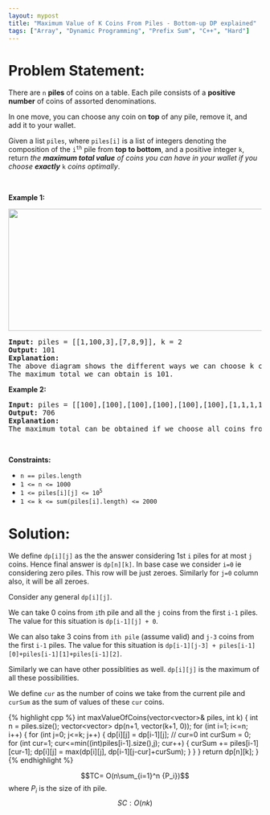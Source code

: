 ```yaml
---
layout: mypost
title: "Maximum Value of K Coins From Piles - Bottom-up DP explained"
tags: ["Array", "Dynamic Programming", "Prefix Sum", "C++", "Hard"]
---
```

# Problem Statement:
<p>There are <code>n</code> <strong>piles</strong> of coins on a table. Each pile consists of a <strong>positive number</strong> of coins of assorted denominations.</p>

<p>In one move, you can choose any coin on <strong>top</strong> of any pile, remove it, and add it to your wallet.</p>

<p>Given a list <code>piles</code>, where <code>piles[i]</code> is a list of integers denoting the composition of the <code>i<sup>th</sup></code> pile from <strong>top to bottom</strong>, and a positive integer <code>k</code>, return <em>the <strong>maximum total value</strong> of coins you can have in your wallet if you choose <strong>exactly</strong></em> <code>k</code> <em>coins optimally</em>.</p>

<p>&nbsp;</p>
<p><strong class="example">Example 1:</strong></p>
<img alt="" src="https://assets.leetcode.com/uploads/2019/11/09/e1.png" style="width: 600px; height: 243px;" />
<pre>
<strong>Input:</strong> piles = [[1,100,3],[7,8,9]], k = 2
<strong>Output:</strong> 101
<strong>Explanation:</strong>
The above diagram shows the different ways we can choose k coins.
The maximum total we can obtain is 101.
</pre>

<p><strong class="example">Example 2:</strong></p>

<pre>
<strong>Input:</strong> piles = [[100],[100],[100],[100],[100],[100],[1,1,1,1,1,1,700]], k = 7
<strong>Output:</strong> 706
<strong>Explanation:
</strong>The maximum total can be obtained if we choose all coins from the last pile.
</pre>

<p>&nbsp;</p>
<p><strong>Constraints:</strong></p>

<ul>
	<li><code>n == piles.length</code></li>
	<li><code>1 &lt;= n &lt;= 1000</code></li>
	<li><code>1 &lt;= piles[i][j] &lt;= 10<sup>5</sup></code></li>
	<li><code>1 &lt;= k &lt;= sum(piles[i].length) &lt;= 2000</code></li>
</ul>

# Solution:
We define `dp[i][j]` as the the answer considering 1st `i` piles for at most `j` coins. Hence final answer is `dp[n][k]`. In base case we consider `i=0` ie considering zero piles. This row will be just zeroes. Similarly for `j=0` column also, it will be all zeroes. 

Consider any general `dp[i][j]`. 

We can take 0 coins from `i`th pile and all the `j` coins from the first `i-1` piles. The value for this situation is `dp[i-1][j] + 0`.

We can also take 3 coins from `ith pile` (assume valid) and `j-3` coins from the first `i-1` piles. The value for this situation is `dp[i-1][j-3] + piles[i-1][0]+piles[i-1][1]+piles[i-1][2]`. 

Similarly we can have other possiblities as well. `dp[i][j]` is the maximum of all these possibilities.

We define `cur` as the number of coins we take from the current pile and `curSum` as the sum of values of these `cur` coins.


 {% highlight cpp %} 
int maxValueOfCoins(vector<vector<int>>& piles, int k) 
{
    int n = piles.size();
    vector<vector<int>> dp(n+1, vector<int>(k+1, 0));
    for (int i=1; i<=n; i++)
    {
        for (int j=0; j<=k; j++)
        {
            dp[i][j] = dp[i-1][j]; // cur=0
            int curSum = 0;
            for (int cur=1; cur<=min((int)piles[i-1].size(),j); cur++)
            {
                curSum += piles[i-1][cur-1];
                dp[i][j] = max(dp[i][j], dp[i-1][j-cur]+curSum);
            }
        }
    }
    return dp[n][k];
}
 {% endhighlight %}

$$TC= O(n\sum_{i=1}^n {P_i})$$ where $P_i$ is the size of ith pile.
$$SC: O(nk)$$